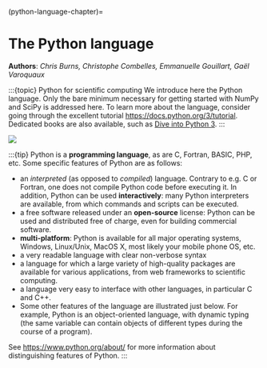 (python-language-chapter)=

# The Python language

**Authors**: _Chris Burns, Christophe Combelles, Emmanuelle Gouillart,
Gaël Varoquaux_

:::{topic} Python for scientific computing
We introduce here the Python language. Only the bare minimum
necessary for getting started with NumPy and SciPy is addressed here.
To learn more about the language, consider going through the
excellent tutorial <https://docs.python.org/3/tutorial>. Dedicated books
are also available, such as [Dive into Python 3](https://diveintopython3.net/).
:::

![](python-logo.png)

:::{tip}
Python is a **programming language**, as are C, Fortran, BASIC, PHP,
etc. Some specific features of Python are as follows:

- an _interpreted_ (as opposed to _compiled_) language. Contrary to e.g.
  C or Fortran, one does not compile Python code before executing it. In
  addition, Python can be used **interactively**: many Python
  interpreters are available, from which commands and scripts can be
  executed.
- a free software released under an **open-source** license: Python can
  be used and distributed free of charge, even for building commercial
  software.
- **multi-platform**: Python is available for all major operating
  systems, Windows, Linux/Unix, MacOS X, most likely your mobile phone
  OS, etc.
- a very readable language with clear non-verbose syntax
- a language for which a large variety of high-quality packages are
  available for various applications, from web frameworks to scientific
  computing.
- a language very easy to interface with other languages, in particular C
  and C++.
- Some other features of the language are illustrated just below. For
  example, Python is an object-oriented language, with dynamic typing
  (the same variable can contain objects of different types during the
  course of a program).

See <https://www.python.org/about/> for more information about
distinguishing features of Python.
:::
